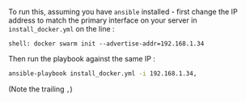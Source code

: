 To run this, assuming you have `ansible` installed - first change the IP address to match the primary interface on your server in `install_docker.yml` on the line :
```
shell: docker swarm init --advertise-addr=192.168.1.34
```

Then run the playbook against the same IP :
```bash
ansible-playbook install_docker.yml -i 192.168.1.34,
```

(Note the trailing `,`)
